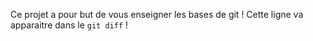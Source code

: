 Ce projet a pour but de vous enseigner les bases de git !
Cette ligne va apparaitre dans le `git diff` !